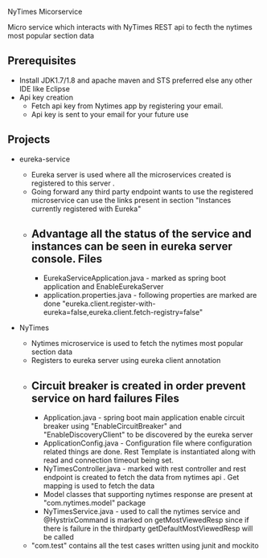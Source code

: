 NyTimes Micorservice

Micro service which interacts with NyTimes REST api to fecth the nytimes most popular section  data

Prerequisites
-------------
* Install JDK1.7/1.8 and apache maven and STS preferred else any other IDE like Eclipse
* Api key creation
	* Fetch api key from Nytimes app by registering your email. 
	* Api key is sent to your email for your future use

Projects
---------
* eureka-service
	* Eureka server is used where all the microservices created is registered to this server .
	* Going forward any third party endpoint wants to use the registered microservice can use the links present in section "Instances currently registered with Eureka"
	* Advantage all the status of the service and instances can be seen in eureka server console.
		Files
		-----
		* EurekaServiceApplication.java - marked as spring boot application and EnableEurekaServer
		* application.properties.java - following properties are marked are done "eureka.client.register-with-eureka=false,eureka.client.fetch-registry=false"

* NyTimes
	* Nytimes microservice is used to fetch the nytimes most popular section data 
	* Registers to eureka server using eureka client annotation
	* Circuit breaker is created in order prevent service on hard failures
		Files
		-----
		* Application.java - spring boot main application enable circuit breaker using "EnableCircuitBreaker" and "EnableDiscoveryClient" to be discovered by the eureka server
		* ApplicationConfig.java - Configuration file where configuration related things are done. Rest Template is instantiated along with read and connection timeout being set.
		* NyTimesController.java - marked with rest controller and rest endpoint is created to fetch the data from nytimes api . Get mapping is used to fetch the data
		* Model classes that supporting nytimes response are present at "com.nytimes.model" package
		* NyTimesService.java - used to call the nytimes service  and @HystrixCommand is marked on getMostViewedResp since if there is failure in the thirdparty getDefaultMostViewedResp will be called
	* "com.test" contains all the  test cases written using junit and mockito
